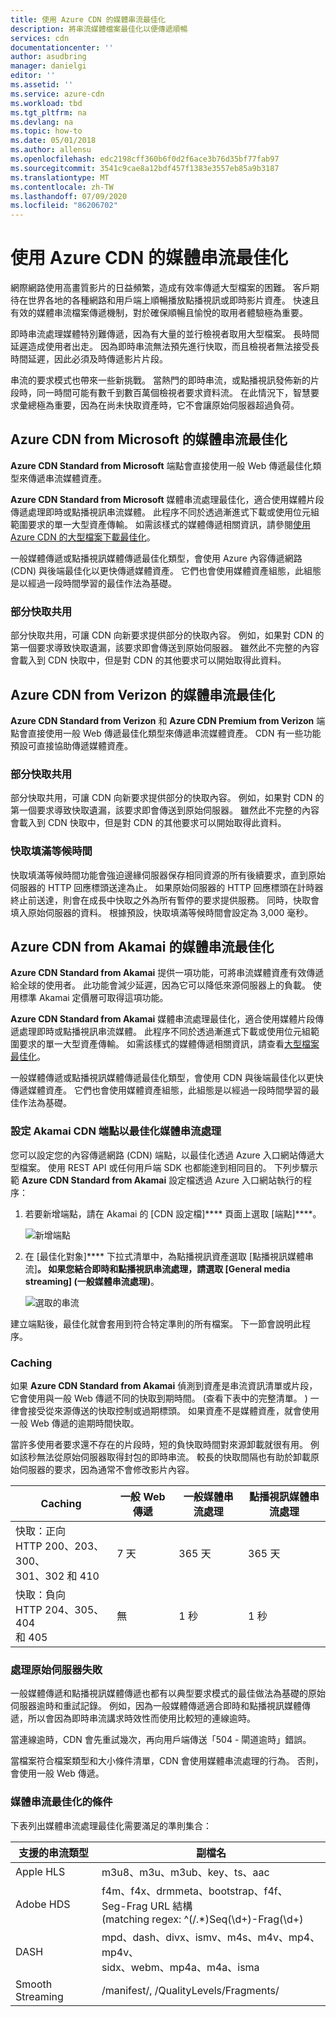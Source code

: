 ```yaml
---
title: 使用 Azure CDN 的媒體串流最佳化
description: 將串流媒體檔案最佳化以便傳遞順暢
services: cdn
documentationcenter: ''
author: asudbring
manager: danielgi
editor: ''
ms.assetid: ''
ms.service: azure-cdn
ms.workload: tbd
ms.tgt_pltfrm: na
ms.devlang: na
ms.topic: how-to
ms.date: 05/01/2018
ms.author: allensu
ms.openlocfilehash: edc2198cff360b6f0d2f6ace3b76d35bf77fab97
ms.sourcegitcommit: 3541c9cae8a12bdf457f1383e3557eb85a9b3187
ms.translationtype: MT
ms.contentlocale: zh-TW
ms.lasthandoff: 07/09/2020
ms.locfileid: "86206702"
---
```

# <a name="media-streaming-optimization-with-azure-cdn"></a>使用 Azure CDN 的媒體串流最佳化 
 
網際網路使用高畫質影片的日益頻繁，造成有效率傳遞大型檔案的困難。 客戶期待在世界各地的各種網路和用戶端上順暢播放點播視訊或即時影片資產。 快速且有效的媒體串流檔案傳遞機制，對於確保順暢且愉悅的取用者體驗極為重要。  

即時串流處理媒體特別難傳遞，因為有大量的並行檢視者取用大型檔案。 長時間延遲造成使用者出走。 因為即時串流無法預先進行快取，而且檢視者無法接受長時間延遲，因此必須及時傳遞影片片段。 

串流的要求模式也帶來一些新挑戰。 當熱門的即時串流，或點播視訊發佈新的片段時，同一時間可能有數千到數百萬個檢視者要求資料流。 在此情況下，智慧要求彙總極為重要，因為在尚未快取資產時，它不會讓原始伺服器超過負荷。
 

## <a name="media-streaming-optimizations-for-azure-cdn-from-microsoft"></a>Azure CDN from Microsoft 的媒體串流最佳化

**Azure CDN Standard from Microsoft** 端點會直接使用一般 Web 傳遞最佳化類型來傳遞串流媒體資產。 

**Azure CDN Standard from Microsoft** 媒體串流處理最佳化，適合使用媒體片段傳遞處理即時或點播視訊串流媒體。 此程序不同於透過漸進式下載或使用位元組範圍要求的單一大型資產傳輸。 如需該樣式的媒體傳遞相關資訊，請參閱[使用 Azure CDN 的大型檔案下載最佳化](cdn-large-file-optimization.md)。

一般媒體傳遞或點播視訊媒體傳遞最佳化類型，會使用 Azure 內容傳遞網路 (CDN) 與後端最佳化以更快傳遞媒體資產。 它們也會使用媒體資產組態，此組態是以經過一段時間學習的最佳作法為基礎。

### <a name="partial-cache-sharing"></a>部分快取共用
部分快取共用，可讓 CDN 向新要求提供部分的快取內容。 例如，如果對 CDN 的第一個要求導致快取遺漏，該要求即會傳送到原始伺服器。 雖然此不完整的內容會載入到 CDN 快取中，但是對 CDN 的其他要求可以開始取得此資料。 


## <a name="media-streaming-optimizations-for-azure-cdn-from-verizon"></a>Azure CDN from Verizon 的媒體串流最佳化

**Azure CDN Standard from Verizon** 和 **Azure CDN Premium from Verizon** 端點會直接使用一般 Web 傳遞最佳化類型來傳遞串流媒體資產。 CDN 有一些功能預設可直接協助傳遞媒體資產。

### <a name="partial-cache-sharing"></a>部分快取共用

部分快取共用，可讓 CDN 向新要求提供部分的快取內容。 例如，如果對 CDN 的第一個要求導致快取遺漏，該要求即會傳送到原始伺服器。 雖然此不完整的內容會載入到 CDN 快取中，但是對 CDN 的其他要求可以開始取得此資料。 

### <a name="cache-fill-wait-time"></a>快取填滿等候時間

 快取填滿等候時間功能會強迫邊緣伺服器保存相同資源的所有後續要求，直到原始伺服器的 HTTP 回應標頭送達為止。 如果原始伺服器的 HTTP 回應標頭在計時器終止前送達，則會在成長中快取之外為所有暫停的要求提供服務。 同時，快取會填入原始伺服器的資料。 根據預設，快取填滿等候時間會設定為 3,000 毫秒。 

 
## <a name="media-streaming-optimizations-for-azure-cdn-from-akamai"></a>Azure CDN from Akamai 的媒體串流最佳化
 
**Azure CDN Standard from Akamai** 提供一項功能，可將串流媒體資產有效傳遞給全球的使用者。 此功能會減少延遲，因為它可以降低來源伺服器上的負載。 使用標準 Akamai 定價層可取得這項功能。 

**Azure CDN Standard from Akamai** 媒體串流處理最佳化，適合使用媒體片段傳遞處理即時或點播視訊串流媒體。 此程序不同於透過漸進式下載或使用位元組範圍要求的單一大型資產傳輸。 如需該樣式的媒體傳遞相關資訊，請查看[大型檔案最佳化](cdn-large-file-optimization.md)。

一般媒體傳遞或點播視訊媒體傳遞最佳化類型，會使用 CDN 與後端最佳化以更快傳遞媒體資產。 它們也會使用媒體資產組態，此組態是以經過一段時間學習的最佳作法為基礎。

### <a name="configure-an-akamai-cdn-endpoint-to-optimize-media-streaming"></a>設定 Akamai CDN 端點以最佳化媒體串流處理
 
您可以設定您的內容傳遞網路 (CDN) 端點，以最佳化透過 Azure 入口網站傳遞大型檔案。 使用 REST API 或任何用戶端 SDK 也都能達到相同目的。 下列步驟示範 **Azure CDN Standard from Akamai** 設定檔透過 Azure 入口網站執行的程序：

1. 若要新增端點，請在 Akamai 的 [CDN 設定檔]**** 頁面上選取 [端點]****。
  
    ![新增端點](./media/cdn-media-streaming-optimization/cdn-new-akamai-endpoint.png)

2. 在 [最佳化對象]**** 下拉式清單中，為點播視訊資產選取 [點播視訊媒體串流]****。 如果您結合即時和點播視訊串流處理，請選取 [General media streaming] \(一般媒體串流處理)****。

    ![選取的串流](./media/cdn-media-streaming-optimization/02_Creating.png) 
 
建立端點後，最佳化就會套用到符合特定準則的所有檔案。 下一節會說明此程序。 

### <a name="caching"></a>Caching

如果 **Azure CDN Standard from Akamai** 偵測到資產是串流資訊清單或片段，它會使用與一般 Web 傳遞不同的快取到期時間。  (查看下表中的完整清單。 ) 一律會接受從來源傳送的快取控制或過期標頭。 如果資產不是媒體資產，就會使用一般 Web 傳遞的逾期時間快取。

當許多使用者要求還不存在的片段時，短的負快取時間對來源卸載就很有用。 例如該秒無法從原始伺服器取得封包的即時串流。 較長的快取間隔也有助於卸載原始伺服器的要求，因為通常不會修改影片內容。

| Caching  | 一般 Web 傳遞 | 一般媒體串流處理 | 點播視訊媒體串流處理  
|--- | --- | --- | ---
| 快取：正向 <br> HTTP 200、203、300、 <br> 301、302 和 410 | 7 天 |365 天 | 365 天   
| 快取：負向 <br> HTTP 204、305、404 <br> 和 405 | 無 | 1 秒 | 1 秒
 
### <a name="deal-with-origin-failure"></a>處理原始伺服器失敗  

一般媒體傳遞和點播視訊媒體傳遞也都有以典型要求模式的最佳做法為基礎的原始伺服器逾時和重試記錄。 例如，因為一般媒體傳遞適合即時和點播視訊媒體傳遞，所以會因為即時串流講求時效性而使用比較短的連線逾時。

當連線逾時，CDN 會先重試幾次，再向用戶端傳送「504 - 閘道逾時」錯誤。 

當檔案符合檔案類型和大小條件清單，CDN 會使用媒體串流處理的行為。 否則，會使用一般 Web 傳遞。
   
### <a name="conditions-for-media-streaming-optimization"></a>媒體串流最佳化的條件 

下表列出媒體串流處理最佳化需要滿足的準則集合： 
 
支援的串流類型 | 副檔名  
--- | ---  
Apple HLS | m3u8、m3u、m3ub、key、ts、aac
Adobe HDS | f4m、f4x、drmmeta、bootstrap、f4f、<br>Seg-Frag URL 結構 <br> (matching regex: ^(/.*)Seq(\d+)-Frag(\d+)
DASH | mpd、dash、divx、ismv、m4s、m4v、mp4、mp4v、 <br> sidx、webm、mp4a、m4a、isma
Smooth Streaming | /manifest/, /QualityLevels/Fragments/
  
 
